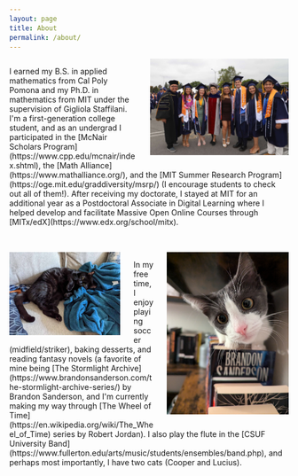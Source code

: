 ```yaml
---
layout: page
title: About
permalink: /about/
---
```


<div style="overflow: hidden; margin-bottom: 2rem;">
  <img src="/images/grads23.JPG" alt="Photo 1" style="float: right; max-width: 250px; margin-left: 1.5rem; margin-bottom: 1rem;" />
  <p>
    I earned my B.S. in applied mathematics from Cal Poly Pomona and my Ph.D. in mathematics from MIT under the supervision of Gigliola Staffilani. 
    I'm a first-generation college student, and as an undergrad I participated in the [McNair Scholars Program](https://www.cpp.edu/mcnair/index.shtml), 
    the [Math Alliance](https://www.mathalliance.org/), and the [MIT Summer Research Program](https://oge.mit.edu/graddiversity/msrp/) 
    (I encourage students to check out all of them!). After receiving my doctorate, 
    I stayed at MIT for an additional year as a Postdoctoral Associate in Digital Learning where I helped develop and facilitate 
    Massive Open Online Courses through [MITx/edX](https://www.edx.org/school/mitx).
  </p>
</div>

<div style="overflow: hidden; margin-bottom: 2rem;">
  <img src="/images/cooper.jpg" alt="Photo 1" style="float: right; max-width: 220px; margin-left: 1.5rem; margin-bottom: 1rem;" />
  <img src="/images/lucius.jpg" alt="Photo 2" style="float: left; max-width: 200px; margin-right: 1.5rem; margin-bottom: 1rem;" />
  <p>
    In my free time, I enjoy playing soccer (midfield/striker), baking desserts, and reading fantasy novels (a favorite of mine being 
    [The Stormlight Archive](https://www.brandonsanderson.com/the-stormlight-archive-series/) by Brandon Sanderson, and I'm currently 
    making my way through [The Wheel of Time](https://en.wikipedia.org/wiki/The_Wheel_of_Time) series by Robert Jordan).
    I also play the flute in the [CSUF University Band](https://www.fullerton.edu/arts/music/students/ensembles/band.php), 
    and perhaps most importantly, I have two cats (Cooper and Lucius).
  </p>
</div>

